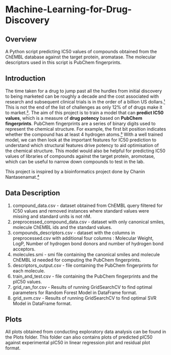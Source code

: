 # Machine-Learning-for-Drug-Discovery

## Overview
A Python script predicting IC50 values of compounds obtained from the ChEMBL database against the target protein, aromatase. The molecular descriptors used in this script is PubChem fingerprints.

## Introduction
The time taken for a drug to jump past all the hurdles from initial discovery to being marketed can be roughly a decade and the cost associated with research and subsequent clinical trials is in the order of a billion US dollars.[¹](https://www.ncbi.nlm.nih.gov/pmc/articles/PMC3058157/) This is not the end of the list of challenges as only 12% of of drugs make it to market.[²](https://www.cbo.gov/publication/57126). The aim of this project is to train a model that can **predict IC50 values**, which is a measure of **drug potency** based on **PubChem fingerprints**. PubChem fingerprints are a series of binary digits used to represent the chemical structure. For example, the first bit position indicates whether the compound has at least 4 hydrogen atoms.[³](https://web.cse.ohio-state.edu/~zhang.10631/bak/drugreposition/list_fingerprints.pdf) With a well trained model, we can then look at the important features for IC50 prediction to understand which structural features drive potency to aid optimisation of the chemical structure. This model would also be helpful for predicting IC50 values of libraries of compounds against the target protein, aromotase, which can be useful to narrow down compounds to test in the lab.

This project is inspired by a bioinformatics project done by Chanin Nantasenamat.[⁴](https://github.com/dataprofessor/code/tree/master/python)

## Data Description
1. compound_data.csv - dataset obtained from ChEMBL query filtered for IC50 values and removed instances where standard values were missing and standard units is not nM.
2. preprocessed_compound_data.csv - dataset with only canonical smiles, molecule ChEMBL ids and the standard values. 
3. compounds_descriptors.csv - dataset with the columns in preprocessed.csv with additional four columns : Molecular Weight, LogP, Number of hydrogen bond donors and number of hydrogen bond acceptors.
4. molecules.smi - smi file containing the canonical smiles and molecule ChEMBL id needed for computing the PubChem fingerprints.
5. descriptors_output.csv -  file containing the PubChem fingerprints for each molecule.
6. train_and_test.csv -  file containing the PubChem fingerprints and the pIC50 values.
7. grid_ran_for.csv - Results of running GridSearchCV to find optimal parameters for Random Forest Model in DataFrame format.
8. grid_svm.csv - Results of running GridSearchCV to find optimal SVR Model in DataFrame format.

## Plots
All plots obtained from conducting exploratory data analysis can be found in the Plots folder. This folder can also contains plots of predicted pIC50 against experimental pIC50 in linear regression plot and residual plot format.
